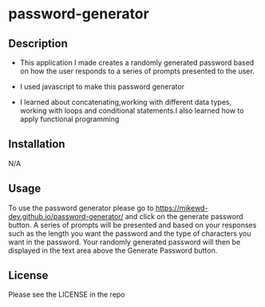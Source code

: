 # password-generator

## Description

- This application I made creates a randomly generated password based on how the user responds to a series of prompts presented to the user.

- I used javascript to make this password generator

- I learned about concatenating,working with different data types, working with loops and conditional statements.I also learned how to apply functional programming

## Installation

N/A

## Usage

To use the password generator please go to https://mikewd-dev.github.io/password-generator/ and click on the generate password button. A series of prompts will be presented and based on your responses such as the length you want the password and the type of characters you want in the password. Your randomly generated password will then be displayed in the text area above the Generate Password button.

## License

Please see the LICENSE in the repo